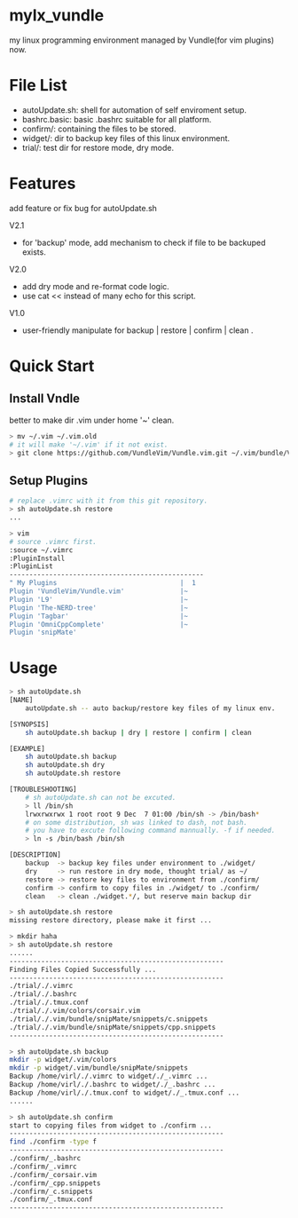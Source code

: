 # mylx_vundle
my linux programming environment managed by Vundle(for vim plugins) now.

# File List
* autoUpdate.sh: shell for automation of self enviroment setup.
* bashrc.basic: basic .bashrc suitable for all platform.
* confirm/: containing the files to be stored.
* widget/: dir to backup key files of this linux environment.
* trial/: test dir for restore mode, dry mode.

# Features
add feature or fix bug for autoUpdate.sh

V2.1
* for 'backup' mode, add mechanism to check if file to be backuped exists.

V2.0
* add dry mode and re-format code logic.
* use cat << instead of many echo for this script.

V1.0
* user-friendly manipulate for backup | restore | confirm | clean .

# Quick Start
## Install Vndle
better to make dir .vim under home '~' clean.

```bash
> mv ~/.vim ~/.vim.old
# it will make '~/.vim' if it not exist.
> git clone https://github.com/VundleVim/Vundle.vim.git ~/.vim/bundle/Vundle.vim
```
## Setup Plugins
```bash
# replace .vimrc with it from this git repository.
> sh autoUpdate.sh restore
...

> vim
# source .vimrc first.
:source ~/.vimrc
:PluginInstall
:PluginList
-------------------------------------------------
" My Plugins                               |  1
Plugin 'VundleVim/Vundle.vim'              |~
Plugin 'L9'                                |~
Plugin 'The-NERD-tree'                     |~
Plugin 'Tagbar'                            |~
Plugin 'OmniCppComplete'                   |~
Plugin 'snipMate' 

```

# Usage
```bash
> sh autoUpdate.sh
[NAME]
    autoUpdate.sh -- auto backup/restore key files of my linux env.

[SYNOPSIS]
    sh autoUpdate.sh backup | dry | restore | confirm | clean

[EXAMPLE]
    sh autoUpdate.sh backup
    sh autoUpdate.sh dry
    sh autoUpdate.sh restore

[TROUBLESHOOTING]
    # sh autoUpdate.sh can not be excuted.
    > ll /bin/sh
    lrwxrwxrwx 1 root root 9 Dec  7 01:00 /bin/sh -> /bin/bash*
    # on some distribution, sh was linked to dash, not bash.
    # you have to excute following command mannually. -f if needed.
    > ln -s /bin/bash /bin/sh

[DESCRIPTION]
    backup  -> backup key files under environment to ./widget/
    dry     -> run restore in dry mode, thought trial/ as ~/
    restore -> restore key files to environment from ./confirm/
    confirm -> confirm to copy files in ./widget/ to ./confirm/
    clean   -> clean ./widget.*/, but reserve main backup dir

> sh autoUpdate.sh restore
missing restore directory, please make it first ...

> mkdir haha
> sh autoUpdate.sh restore
......
------------------------------------------------------
Finding Files Copied Successfully ...
------------------------------------------------------
./trial/./.vimrc
./trial/./.bashrc
./trial/./.tmux.conf
./trial/./.vim/colors/corsair.vim
./trial/./.vim/bundle/snipMate/snippets/c.snippets
./trial/./.vim/bundle/snipMate/snippets/cpp.snippets
------------------------------------------------------

> sh autoUpdate.sh backup
mkdir -p widget/.vim/colors
mkdir -p widget/.vim/bundle/snipMate/snippets
Backup /home/virl/./.vimrc to widget/./_.vimrc ...
Backup /home/virl/./.bashrc to widget/./_.bashrc ...
Backup /home/virl/./.tmux.conf to widget/./_.tmux.conf ...
......

> sh autoUpdate.sh confirm
start to copying files from widget to ./confirm ...
------------------------------------------------------
find ./confirm -type f
------------------------------------------------------
./confirm/_.bashrc
./confirm/_.vimrc
./confirm/_corsair.vim
./confirm/_cpp.snippets
./confirm/_c.snippets
./confirm/_.tmux.conf
------------------------------------------------------

```
